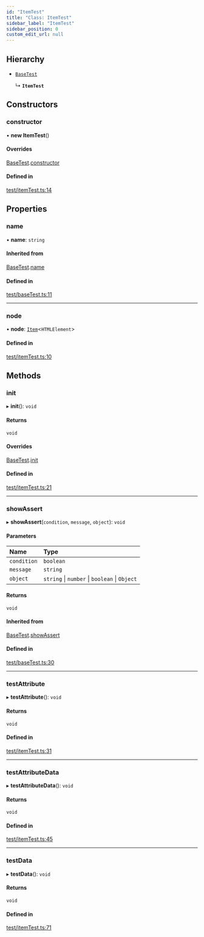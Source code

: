 ```yaml
---
id: "ItemTest"
title: "Class: ItemTest"
sidebar_label: "ItemTest"
sidebar_position: 0
custom_edit_url: null
---
```


## Hierarchy

- [`BaseTest`](BaseTest.md)

  ↳ **`ItemTest`**

## Constructors

### constructor

• **new ItemTest**()

#### Overrides

[BaseTest](BaseTest.md).[constructor](BaseTest.md#constructor)

#### Defined in

[test/itemTest.ts:14](https://bitbucket.org/siposdani87/sui-js/src/412afc3/src/test/itemTest.ts#lines-14)

## Properties

### name

• **name**: `string`

#### Inherited from

[BaseTest](BaseTest.md).[name](BaseTest.md#name)

#### Defined in

[test/baseTest.ts:11](https://bitbucket.org/siposdani87/sui-js/src/412afc3/src/test/baseTest.ts#lines-11)

___

### node

• **node**: [`Item`](Item.md)<`HTMLElement`\>

#### Defined in

[test/itemTest.ts:10](https://bitbucket.org/siposdani87/sui-js/src/412afc3/src/test/itemTest.ts#lines-10)

## Methods

### init

▸ **init**(): `void`

#### Returns

`void`

#### Overrides

[BaseTest](BaseTest.md).[init](BaseTest.md#init)

#### Defined in

[test/itemTest.ts:21](https://bitbucket.org/siposdani87/sui-js/src/412afc3/src/test/itemTest.ts#lines-21)

___

### showAssert

▸ **showAssert**(`condition`, `message`, `object`): `void`

#### Parameters

| Name | Type |
| :------ | :------ |
| `condition` | `boolean` |
| `message` | `string` |
| `object` | `string` \| `number` \| `boolean` \| `Object` |

#### Returns

`void`

#### Inherited from

[BaseTest](BaseTest.md).[showAssert](BaseTest.md#showassert)

#### Defined in

[test/baseTest.ts:30](https://bitbucket.org/siposdani87/sui-js/src/412afc3/src/test/baseTest.ts#lines-30)

___

### testAttribute

▸ **testAttribute**(): `void`

#### Returns

`void`

#### Defined in

[test/itemTest.ts:31](https://bitbucket.org/siposdani87/sui-js/src/412afc3/src/test/itemTest.ts#lines-31)

___

### testAttributeData

▸ **testAttributeData**(): `void`

#### Returns

`void`

#### Defined in

[test/itemTest.ts:45](https://bitbucket.org/siposdani87/sui-js/src/412afc3/src/test/itemTest.ts#lines-45)

___

### testData

▸ **testData**(): `void`

#### Returns

`void`

#### Defined in

[test/itemTest.ts:71](https://bitbucket.org/siposdani87/sui-js/src/412afc3/src/test/itemTest.ts#lines-71)
